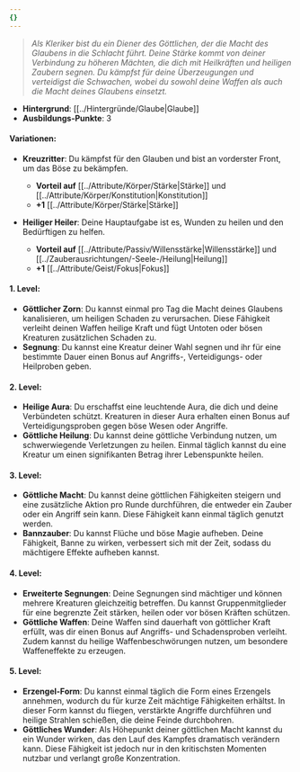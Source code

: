 ```yaml
---
{}
---
```

>*Als Kleriker bist du ein Diener des Göttlichen, der die Macht des Glaubens in die Schlacht führt. Deine Stärke kommt von deiner Verbindung zu höheren Mächten, die dich mit Heilkräften und heiligen Zaubern segnen. Du kämpfst für deine Überzeugungen und verteidigst die Schwachen, wobei du sowohl deine Waffen als auch die Macht deines Glaubens einsetzt.*  
  
- **Hintergrund**: [[../Hintergründe/Glaube|Glaube]]  
- **Ausbildungs-Punkte**: 3  
  
#### **Variationen:**  
  
- **Kreuzritter**: Du kämpfst für den Glauben und bist an vorderster Front, um das Böse zu bekämpfen.  
      
    - **Vorteil auf** [[../Attribute/Körper/Stärke|Stärke]] und [[../Attribute/Körper/Konstitution|Konstitution]]  
    - **+1** [[../Attribute/Körper/Stärke|Stärke]]  
- **Heiliger Heiler**: Deine Hauptaufgabe ist es, Wunden zu heilen und den Bedürftigen zu helfen.  
      
    - **Vorteil auf** [[../Attribute/Passiv/Willensstärke|Willensstärke]] und [[../Zauberausrichtungen/-Seele-/Heilung|Heilung]]  
    - **+1** [[../Attribute/Geist/Fokus|Fokus]]  
  
#### **1. Level:**  
  
- **Göttlicher Zorn**: Du kannst einmal pro Tag die Macht deines Glaubens kanalisieren, um heiligen Schaden zu verursachen. Diese Fähigkeit verleiht deinen Waffen heilige Kraft und fügt Untoten oder bösen Kreaturen zusätzlichen Schaden zu.  
- **Segnung**: Du kannst eine Kreatur deiner Wahl segnen und ihr für eine bestimmte Dauer einen Bonus auf Angriffs-, Verteidigungs- oder Heilproben geben.  
  
#### **2. Level:**  
  
- **Heilige Aura**: Du erschaffst eine leuchtende Aura, die dich und deine Verbündeten schützt. Kreaturen in dieser Aura erhalten einen Bonus auf Verteidigungsproben gegen böse Wesen oder Angriffe.  
- **Göttliche Heilung**: Du kannst deine göttliche Verbindung nutzen, um schwerwiegende Verletzungen zu heilen. Einmal täglich kannst du eine Kreatur um einen signifikanten Betrag ihrer Lebenspunkte heilen.  
  
#### **3. Level:**  
  
- **Göttliche Macht**: Du kannst deine göttlichen Fähigkeiten steigern und eine zusätzliche Aktion pro Runde durchführen, die entweder ein Zauber oder ein Angriff sein kann. Diese Fähigkeit kann einmal täglich genutzt werden.  
- **Bannzauber**: Du kannst Flüche und böse Magie aufheben. Deine Fähigkeit, Banne zu wirken, verbessert sich mit der Zeit, sodass du mächtigere Effekte aufheben kannst.  
  
#### **4. Level:**  
  
- **Erweiterte Segnungen**: Deine Segnungen sind mächtiger und können mehrere Kreaturen gleichzeitig betreffen. Du kannst Gruppenmitglieder für eine begrenzte Zeit stärken, heilen oder vor bösen Kräften schützen.  
- **Göttliche Waffen**: Deine Waffen sind dauerhaft von göttlicher Kraft erfüllt, was dir einen Bonus auf Angriffs- und Schadensproben verleiht. Zudem kannst du heilige Waffenbeschwörungen nutzen, um besondere Waffeneffekte zu erzeugen.  
  
#### **5. Level:**  
  
- **Erzengel-Form**: Du kannst einmal täglich die Form eines Erzengels annehmen, wodurch du für kurze Zeit mächtige Fähigkeiten erhältst. In dieser Form kannst du fliegen, verstärkte Angriffe durchführen und heilige Strahlen schießen, die deine Feinde durchbohren.  
- **Göttliches Wunder**: Als Höhepunkt deiner göttlichen Macht kannst du ein Wunder wirken, das den Lauf des Kampfes dramatisch verändern kann. Diese Fähigkeit ist jedoch nur in den kritischsten Momenten nutzbar und verlangt große Konzentration.